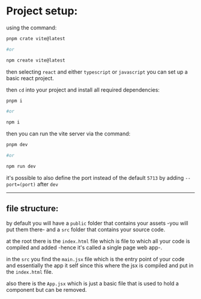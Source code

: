<!-- @format -->

# Project setup:

using the command:

```powershell
pnpm crate vite@latest

#or

npm create vite@latest
```

then selecting `react` and either `typescript` or `javascript` you can set up a basic react project.

then `cd` into your project and install all required dependencies:

```powershell
pnpm i

#or

npm i
```

then you can run the vite server via the command:

```powershell
pnpm dev

#or

npm run dev

```

it's possible to also define the port instead of the default `5713` by adding `--port=(port)` after `dev`

---

## file structure:

by default you will have a `public` folder that contains your assets -you will put them there- and a `src` folder that contains your source code.

at the root there is the `index.html` file which is file to which all your code is compiled and added -hence it's called a single page web app-.

in the `src` you find the `main.jsx` file which is the entry point of your code and essentially the app it self since this where the jsx is compiled and put in the `index.html` file.

also there is the `App.jsx` which is just a basic file that is used to hold a component but can be removed.
